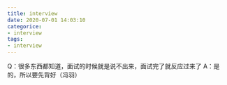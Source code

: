 ```yaml
---
title: interview
date: 2020-07-01 14:03:10
categorice:
- interview
tags:
- interview
---
```


Q：很多东西都知道，面试的时候就是说不出来，面试完了就反应过来了
A：是的，所以要先背好（冯羽）

